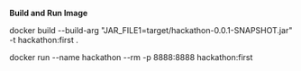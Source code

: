 
**Build and Run Image**

docker build --build-arg "JAR_FILE1=target/hackathon-0.0.1-SNAPSHOT.jar" -t hackathon:first .

docker run --name hackathon --rm -p 8888:8888 hackathon:first


